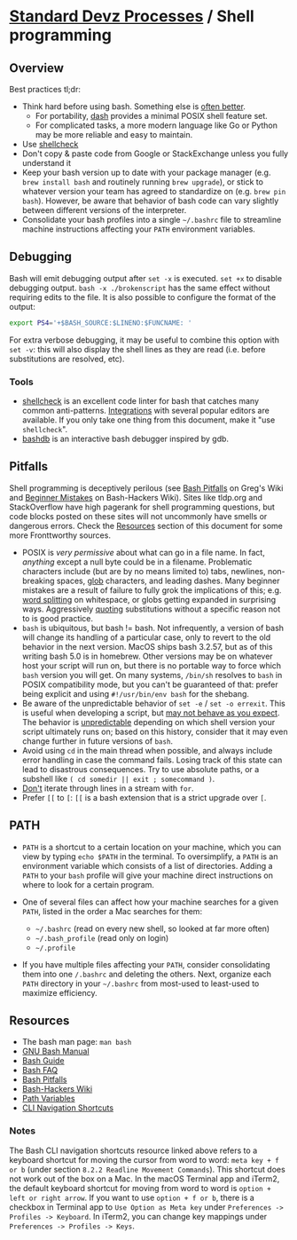 # [Standard Devz Processes](../README.md) / Shell programming

## Overview

Best practices tl;dr:

* Think hard before using bash. Something else is [often better](https://mywiki.wooledge.org/BashWeaknesses).
  * For portability, [dash](http://gondor.apana.org.au/~herbert/dash/) provides a minimal POSIX shell feature set.
  * For complicated tasks, a more modern language like Go or Python may be more reliable and easy to maintain.
* Use [shellcheck](https://shellcheck.net)
* Don't copy & paste code from Google or StackExchange unless you fully understand it
* Keep your bash version up to date with your package manager (e.g. `brew install bash` and routinely running `brew upgrade`), or stick to whatever version your team has agreed to standardize on (e.g. `brew pin bash`). However, be aware that behavior of bash code can vary slightly between different versions of the interpreter.
* Consolidate your bash profiles into a single `~/.bashrc` file to streamline machine instructions affecting your `PATH` environment variables.

## Debugging

Bash will emit debugging output after `set -x` is executed. `set +x` to disable debugging output. `bash -x ./brokenscript` has the same effect without requiring edits to the file. It is also possible to configure the format of the output:

```sh
export PS4='+$BASH_SOURCE:$LINENO:$FUNCNAME: '
```

For extra verbose debugging, it may be useful to combine this option with `set -v`: this will also display the shell lines as they are read (i.e. before substitutions are resolved, etc).

### Tools

* [shellcheck](https://shellcheck.net) is an excellent code linter for bash that catches many common anti-patterns. [Integrations](https://gitlab.com/koalaman/shellcheck#user-content-in-your-editor) with several popular editors are available. If you only take one thing from this document, make it "use `shellcheck`".
* [bashdb](http://bashdb.sourceforge.net/) is an interactive bash debugger inspired by gdb.

## Pitfalls

Shell programming is deceptively perilous (see [Bash Pitfalls](https://mywiki.wooledge.org/BashPitfalls) on Greg's Wiki and [Beginner Mistakes](https://wiki.bash-hackers.org/scripting/newbie_traps) on Bash-Hackers Wiki). Sites like tldp.org and StackOverflow have high pagerank for shell programming questions, but code blocks posted on these sites will not uncommonly have smells or dangerous errors. Check the [Resources](#Resources) section of this document for some more Fronttworthy sources.

* POSIX is _very permissive_ about what can go in a file name. In fact, _anything_ except a null byte could be in a filename. Problematic characters include (but are by no means limited to) tabs, newlines, non-breaking spaces, [glob](https://mywiki.wooledge.org/glob) characters, and leading dashes. Many beginner mistakes are a result of failure to fully grok the implications of this; e.g. [word splitting](https://mywiki.wooledge.org/WordSplitting) on whitespace, or globs getting expanded in surprising ways. Aggressively [quoting](https://mywiki.wooledge.org/Quotes) substitutions without a specific reason not to is good practice.
* `bash` is ubiquitous, but bash != bash. Not infrequently, a version of bash will change its handling of a particular case, only to revert to the old behavior in the next version. MacOS ships bash 3.2.57, but as of this writing bash 5.0 is in homebrew. Other versions may be on whatever host your script will run on, but there is no portable way to force which `bash` version you will get. On many systems, `/bin/sh` resolves to `bash` in POSIX compatibility mode, but you can't be guaranteed of that: prefer being explicit and using `#!/usr/bin/env bash` for the shebang.
* Be aware of the unpredictable behavior of `set -e` / `set -o errexit`. This is useful when developing a script, but [may not behave as you expect](http://www.fvue.nl/wiki/Bash:_Error_handling). The behavior is [unpredictable](https://www.in-ulm.de/~mascheck/various/set-e/) depending on which shell version your script ultimately runs on; based on this history, consider that it may even change further in future versions of `bash`.
* Avoid using `cd` in the main thread when possible, and always include error handling in case the command fails. Losing track of this state can lead to disastrous consequences. Try to use absolute paths, or a subshell like `( cd somedir || exit ; somecommand )`.
* [Don't](https://mywiki.wooledge.org/DontReadLinesWithFor) iterate through lines in a stream with `for`.
* Prefer `[[` to `[`: `[[` is a bash extension that is a strict upgrade over `[`.

## PATH

* `PATH` is a shortcut to a certain location on your machine, which you can view by typing `echo $PATH` in the terminal. To oversimplify, a `PATH` is an environment variable which consists of a list of directories. Adding a `PATH` to your `bash` profile will give your machine direct instructions on where to look for a certain program.
* One of several files can affect how your machine searches for a given `PATH`, listed in the order a Mac searches for them:

  * `~/.bashrc` (read on every new shell, so looked at far more often)
  * `~/.bash_profile` (read only on login)
  * `~/.profile`

* If you have multiple files affecting your `PATH`, consider consolidating them into one `/.bashrc` and deleting the others. Next, organize each `PATH` directory in your `~/.bashrc` from most-used to least-used to maximize efficiency.

## Resources

* The bash man page: `man bash`
* [GNU Bash Manual](http://gnu.org/s/bash/manual)
* [Bash Guide](http://mywiki.wooledge.org/BashGuide)
* [Bash FAQ](http://mywiki.wooledge.org/BashFAQ)
* [Bash Pitfalls](https://mywiki.wooledge.org/BashPitfalls)
* [Bash-Hackers Wiki](http://wiki.bash-hackers.org/)
* [Path Variables](https://I.works/blog/2016/2/26/engineer-how-to-access-and-edit-your-path-system-variable)
* [CLI Navigation Shortcuts](https://www.gnu.org/software/bash/manual/bash.html#Introduction-and-Notation)

### Notes

The Bash CLI navigation shortcuts resource linked above refers to a keyboard
shortcut for moving the cursor from word to word: `meta key + f or b` (under
section `8.2.2 Readline Movement Commands`). This shortcut does not work out of
the box on a Mac. In the macOS Terminal app and iTerm2, the default keyboard
shortcut for moving from word to word is `option + left or right arrow`. If you
want to use `option + f or b`, there is a checkbox in Terminal app to
`Use Option as Meta key` under `Preferences -> Profiles -> Keyboard`. In iTerm2,
you can change key mappings under `Preferences -> Profiles -> Keys`.
